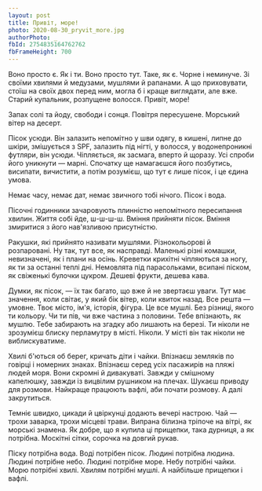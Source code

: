 ```yaml
---
layout: post
title: Привіт, море!
photo: 2020-08-30_pryvit_more.jpg
authorPhoto: _
fbId: 2754835164762762
fbFrameHeight: 700
---
```


Воно просто є. Як і ти. Воно просто тут. Таке, як є. Чорне і неминуче. Зі своїми хвилями й медузами, мушлями й рапанами. А що приховувати, стоїш на своїх двох перед ним, могла б і краще виглядати, але вже. Старий купальник, розпущене волосся. Привіт, море!

Запах солі та йоду, свободи і сонця. Повітря пересушене. Морський вітер на десерт.

Пісок усюди. Він залазить непомітно у шви одягу, в кишені, липне до шкіри, змішується з SPF, залазить під нігті, у волосся, у водонепроникні футляри, він усюди. Чіпляється, як засмага, вперто й щоразу. Усі спроби його уникнути — марні. Спочатку ще намагаєшся його позбутись, висипати, вичистити, а потім розумієш, що тут є лише пісок, і це єдина умова.

Немає часу, немає дат, немає звичного тобі нічого. Пісок і вода.

Пісочні годинники зачаровують плинністю непомітного пересипання хвилин. Життя собі йде, ш-ш-ш-ш. Вміння прийняти пісок. Вміння змиритися з його нав'язливою присутністю.

Ракушки, які прийнято називати мушлями. Різнокольорові й розпаровані. Ну так, тут все, як насправді. Маленькі різні комашки, невизначені, як і плани на осінь. Креветки крихітні чіпляються за ногу, як ти за останні теплі дні. Немовлята під парасольками, всипані піском, як свіженькі булочки цукром. Дешеві фрукти, дешева кава.

Думки, як пісок, — їх так багато, що вже й не звертаєш уваги. Тут має значення, коли світає, у який бік вітер, коли квиток назад. Все решта — умовне. Твоє місто, ім'я, історія, фігура. Це все мушлі. Без різниці, якого ти кольору. Чи ти пів, чи вже частина з половини. Тебе впізнають, як мушлю. Тебе забирають на згадку або лишають на березі. Ти ніколи не зрозумієш блиску перламутру в місті. Ніколи. У місті він так ніколи не виблискуватиме.

Хвилі б'ються об берег, кричать діти і чайки. Впізнаєш земляків по говірці і номерних знаках. Впізнаєш серед усіх пасажирів на пляжі людей моря. Вони скромні й дивакуваті.  Завжди у смішному капелюшку, завжди із вицвілим рушником на плечах. Шукаєш приводу для розмови. Найкраще працюють вафлі, аби почати розмову. А далі закрутиться.

Темніє швидко, цикади й цвіркунці додають вечері настрою. Чай — трохи заварка, трохи місцеві трави. Випрана білизна тріпоче на вітрі, як морські знамена. Як добре, що я купила ці прищепки, така дурниця, а як потрібна. Москітні сітки, сорочка на довгий рукав.

Піску потрібна вода. Воді потрібен пісок. Людині потрібна людина. Людині потрібне небо. Людині потрібне море. Небу потрібні чайки. Морю потрібні хвилі. Хвилям потрібні мушлі. А найбільше прищепки і вафлі.
